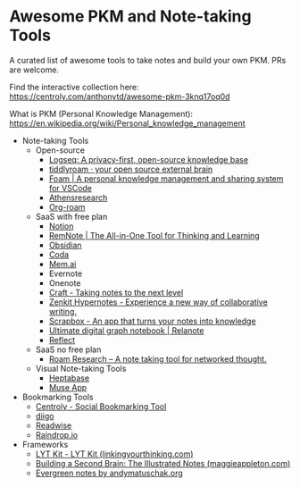 # Awesome PKM and Note-taking Tools

A curated list of awesome tools to take notes and build your own PKM. PRs are welcome.

Find the interactive collection here: https://centroly.com/anthonytd/awesome-pkm-3knq17oq0d

What is PKM (Personal Knowledge Management): https://en.wikipedia.org/wiki/Personal_knowledge_management


- Note-taking Tools
	- Open-source
		- [Logseq: A privacy-first, open-source knowledge base](https://logseq.com/)
		- [tiddlyroam · your open source external brain](https://tiddlyroam.org/)
		- [Foam | A personal knowledge management and sharing system for VSCode](https://foambubble.github.io/foam/)
		- [Athensresearch](https://www.athensresearch.org/)
		- [Org-roam](https://www.orgroam.com/)
	- SaaS with free plan
		- [Notion](https://notion.so)
		- [RemNote | The All-in-One Tool for Thinking and Learning](https://www.remnote.com/)
		- [Obsidian](https://obsidian.md/) 
		- [Coda](https://coda.io)
		- [Mem.ai](https://mem.ai/)
		- Evernote
		- Onenote
		- [Craft - Taking notes to the next level](https://www.craft.do/)
		- [Zenkit Hypernotes - Experience a new way of collaborative writing.](https://zenkit.com/en/hypernotes/)
		- [Scrapbox - An app that turns your notes into knowledge](https://scrapbox.io/)
		- [Ultimate digital graph notebook | Relanote](https://relanote.com/)
		- [Reflect](https://reflect.app/)
	- SaaS no free plan
		- [Roam Research – A note taking tool for networked thought.](https://roamresearch.com/)
	- Visual Note-taking Tools
		- [Heptabase](https://heptabase.com/)
		- [Muse App](https://museapp.com/)
- Bookmarking Tools
	- [Centroly - Social Bookmarking Tool](https://centroly.com)
	- [diigo](https://diigo.com)
	- [Readwise](https://readwise.io/)
	- [Raindrop.io](https://raindrop.io/)
- Frameworks
	- [LYT Kit - LYT Kit (linkingyourthinking.com)](https://notes.linkingyourthinking.com/Umami/LYT+Kit)
	- [Building a Second Brain: The Illustrated Notes (maggieappleton.com)](https://maggieappleton.com/basb)
	- [Evergreen notes by andymatuschak.org](https://notes.andymatuschak.org/Evergreen_notes)
